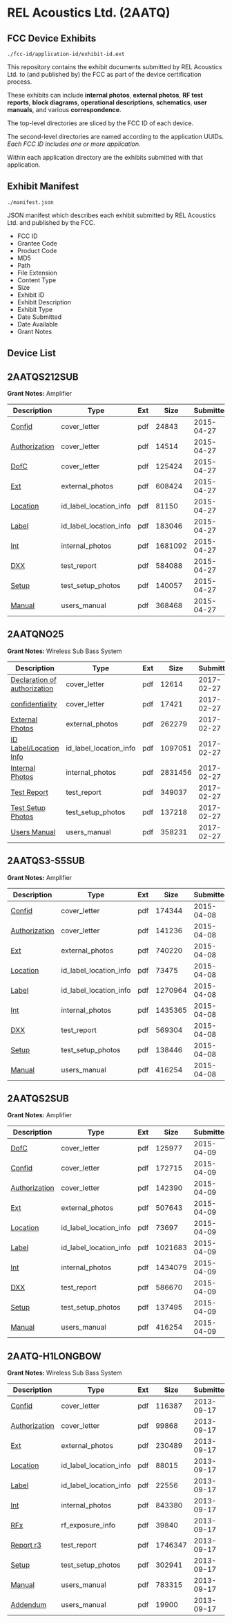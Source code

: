 # REL Acoustics Ltd. (2AATQ)
## FCC Device Exhibits

```
./fcc-id/application-id/exhibit-id.ext
```

This repository contains the exhibit documents submitted by REL Acoustics Ltd. to (and published by) the FCC as part of the device certification process.

These exhibits can include **internal photos**, **external photos**, **RF test reports**, **block diagrams**, **operational descriptions**, **schematics**, **user manuals**, and various **correspondence**.

The top-level directories are sliced by the FCC ID of each device.

The second-level directories are named according to the application UUIDs. *Each FCC ID includes one or more application.*

Within each application directory are the exhibits submitted with that application. 

## Exhibit Manifest

```
./manifest.json
```

JSON manifest which describes each exhibit submitted by REL Acoustics Ltd. and published by the FCC.

- FCC ID
- Grantee Code
- Product Code
- MD5
- Path
- File Extension
- Content Type
- Size
- Exhibit ID
- Exhibit Description
- Exhibit Type
- Date Submitted
- Date Available
- Grant Notes

## Device List
## 2AATQS212SUB
**Grant Notes:** Amplifier

| Description | Type | Ext | Size | Submitted | Available |
| ----------- | ---- | --- | ---- | --------- | --------- |
| [Confid](2AATQS212SUB/84a230b46fcaf80caa4ee67c6034df4e/2597515.pdf) | cover_letter | pdf | 24843 | 2015-04-27 | 2015-04-27 |
| [Authorization](2AATQS212SUB/84a230b46fcaf80caa4ee67c6034df4e/2597516.pdf) | cover_letter | pdf | 14514 | 2015-04-27 | 2015-04-27 |
| [DofC](2AATQS212SUB/84a230b46fcaf80caa4ee67c6034df4e/2597517.pdf) | cover_letter | pdf | 125424 | 2015-04-27 | 2015-04-27 |
| [Ext](2AATQS212SUB/84a230b46fcaf80caa4ee67c6034df4e/2597518.pdf) | external_photos | pdf | 608424 | 2015-04-27 | 2015-04-27 |
| [Location](2AATQS212SUB/84a230b46fcaf80caa4ee67c6034df4e/2597520.pdf) | id_label_location_info | pdf | 81150 | 2015-04-27 | 2015-04-27 |
| [Label](2AATQS212SUB/84a230b46fcaf80caa4ee67c6034df4e/2597521.pdf) | id_label_location_info | pdf | 183046 | 2015-04-27 | 2015-04-27 |
| [Int](2AATQS212SUB/84a230b46fcaf80caa4ee67c6034df4e/2597519.pdf) | internal_photos | pdf | 1681092 | 2015-04-27 | 2015-04-27 |
| [DXX](2AATQS212SUB/84a230b46fcaf80caa4ee67c6034df4e/2597523.pdf) | test_report | pdf | 584088 | 2015-04-27 | 2015-04-27 |
| [Setup](2AATQS212SUB/84a230b46fcaf80caa4ee67c6034df4e/2597522.pdf) | test_setup_photos | pdf | 140057 | 2015-04-27 | 2015-04-27 |
| [Manual](2AATQS212SUB/84a230b46fcaf80caa4ee67c6034df4e/2597524.pdf) | users_manual | pdf | 368468 | 2015-04-27 | 2015-04-27 |
## 2AATQNO25
**Grant Notes:** Wireless Sub Bass System

| Description | Type | Ext | Size | Submitted | Available |
| ----------- | ---- | --- | ---- | --------- | --------- |
| [Declaration of authorization](2AATQNO25/85ec35c30c5f27dde78878d04e39dfcc/3296275.pdf) | cover_letter | pdf | 12614 | 2017-02-27 | 2017-03-09 |
| [confidentiality](2AATQNO25/85ec35c30c5f27dde78878d04e39dfcc/3296276.pdf) | cover_letter | pdf | 17421 | 2017-02-27 | 2017-03-09 |
| [External Photos](2AATQNO25/85ec35c30c5f27dde78878d04e39dfcc/3296281.pdf) | external_photos | pdf | 262279 | 2017-02-27 | 2017-03-09 |
| [ID Label/Location Info](2AATQNO25/85ec35c30c5f27dde78878d04e39dfcc/3296283.pdf) | id_label_location_info | pdf | 1097051 | 2017-02-27 | 2017-03-09 |
| [Internal Photos](2AATQNO25/85ec35c30c5f27dde78878d04e39dfcc/3296282.pdf) | internal_photos | pdf | 2831456 | 2017-02-27 | 2017-03-09 |
| [Test Report](2AATQNO25/85ec35c30c5f27dde78878d04e39dfcc/3296277.pdf) | test_report | pdf | 349037 | 2017-02-27 | 2017-03-09 |
| [Test Setup Photos](2AATQNO25/85ec35c30c5f27dde78878d04e39dfcc/3296284.pdf) | test_setup_photos | pdf | 137218 | 2017-02-27 | 2017-03-09 |
| [Users Manual](2AATQNO25/85ec35c30c5f27dde78878d04e39dfcc/3296285.pdf) | users_manual | pdf | 358231 | 2017-02-27 | 2017-03-09 |
## 2AATQS3-S5SUB
**Grant Notes:** Amplifier

| Description | Type | Ext | Size | Submitted | Available |
| ----------- | ---- | --- | ---- | --------- | --------- |
| [Confid](2AATQS3-S5SUB/3e7443b73e0944968c7ba4c1ac0f0ecf/2578284.pdf) | cover_letter | pdf | 174344 | 2015-04-08 | 2015-04-08 |
| [Authorization](2AATQS3-S5SUB/3e7443b73e0944968c7ba4c1ac0f0ecf/2578285.pdf) | cover_letter | pdf | 141236 | 2015-04-08 | 2015-04-08 |
| [Ext](2AATQS3-S5SUB/3e7443b73e0944968c7ba4c1ac0f0ecf/2578286.pdf) | external_photos | pdf | 740220 | 2015-04-08 | 2015-04-08 |
| [Location](2AATQS3-S5SUB/3e7443b73e0944968c7ba4c1ac0f0ecf/2578288.pdf) | id_label_location_info | pdf | 73475 | 2015-04-08 | 2015-04-08 |
| [Label](2AATQS3-S5SUB/3e7443b73e0944968c7ba4c1ac0f0ecf/2578289.pdf) | id_label_location_info | pdf | 1270964 | 2015-04-08 | 2015-04-08 |
| [Int](2AATQS3-S5SUB/3e7443b73e0944968c7ba4c1ac0f0ecf/2578287.pdf) | internal_photos | pdf | 1435365 | 2015-04-08 | 2015-04-08 |
| [DXX](2AATQS3-S5SUB/3e7443b73e0944968c7ba4c1ac0f0ecf/2578290.pdf) | test_report | pdf | 569304 | 2015-04-08 | 2015-04-08 |
| [Setup](2AATQS3-S5SUB/3e7443b73e0944968c7ba4c1ac0f0ecf/2578291.pdf) | test_setup_photos | pdf | 138446 | 2015-04-08 | 2015-04-08 |
| [Manual](2AATQS3-S5SUB/3e7443b73e0944968c7ba4c1ac0f0ecf/2578292.pdf) | users_manual | pdf | 416254 | 2015-04-08 | 2015-04-08 |
## 2AATQS2SUB
**Grant Notes:** Amplifier

| Description | Type | Ext | Size | Submitted | Available |
| ----------- | ---- | --- | ---- | --------- | --------- |
| [DofC](2AATQS2SUB/9f4f101bc147a5b578a9a546e8e59675/2579543.pdf) | cover_letter | pdf | 125977 | 2015-04-09 | 2015-04-09 |
| [Confid](2AATQS2SUB/9f4f101bc147a5b578a9a546e8e59675/2579544.pdf) | cover_letter | pdf | 172715 | 2015-04-09 | 2015-04-09 |
| [Authorization](2AATQS2SUB/9f4f101bc147a5b578a9a546e8e59675/2579545.pdf) | cover_letter | pdf | 142390 | 2015-04-09 | 2015-04-09 |
| [Ext](2AATQS2SUB/9f4f101bc147a5b578a9a546e8e59675/2579546.pdf) | external_photos | pdf | 507643 | 2015-04-09 | 2015-04-09 |
| [Location](2AATQS2SUB/9f4f101bc147a5b578a9a546e8e59675/2579548.pdf) | id_label_location_info | pdf | 73697 | 2015-04-09 | 2015-04-09 |
| [Label](2AATQS2SUB/9f4f101bc147a5b578a9a546e8e59675/2579549.pdf) | id_label_location_info | pdf | 1021683 | 2015-04-09 | 2015-04-09 |
| [Int](2AATQS2SUB/9f4f101bc147a5b578a9a546e8e59675/2579547.pdf) | internal_photos | pdf | 1434079 | 2015-04-09 | 2015-04-09 |
| [DXX](2AATQS2SUB/9f4f101bc147a5b578a9a546e8e59675/2579551.pdf) | test_report | pdf | 586670 | 2015-04-09 | 2015-04-09 |
| [Setup](2AATQS2SUB/9f4f101bc147a5b578a9a546e8e59675/2579550.pdf) | test_setup_photos | pdf | 137495 | 2015-04-09 | 2015-04-09 |
| [Manual](2AATQS2SUB/9f4f101bc147a5b578a9a546e8e59675/2578292.pdf) | users_manual | pdf | 416254 | 2015-04-09 | 2015-04-09 |
## 2AATQ-H1LONGBOW
**Grant Notes:** Wireless Sub Bass System

| Description | Type | Ext | Size | Submitted | Available |
| ----------- | ---- | --- | ---- | --------- | --------- |
| [Confid](2AATQ-H1LONGBOW/aee220a5b5a5766dca035a971fab71ff/2074718.pdf) | cover_letter | pdf | 116387 | 2013-09-17 | 2013-09-17 |
| [Authorization](2AATQ-H1LONGBOW/aee220a5b5a5766dca035a971fab71ff/2074719.pdf) | cover_letter | pdf | 99868 | 2013-09-17 | 2013-09-17 |
| [Ext](2AATQ-H1LONGBOW/aee220a5b5a5766dca035a971fab71ff/2074720.pdf) | external_photos | pdf | 230489 | 2013-09-17 | 2013-09-17 |
| [Location](2AATQ-H1LONGBOW/aee220a5b5a5766dca035a971fab71ff/2074723.pdf) | id_label_location_info | pdf | 88015 | 2013-09-17 | 2013-09-17 |
| [Label](2AATQ-H1LONGBOW/aee220a5b5a5766dca035a971fab71ff/2074724.pdf) | id_label_location_info | pdf | 22556 | 2013-09-17 | 2013-09-17 |
| [Int](2AATQ-H1LONGBOW/aee220a5b5a5766dca035a971fab71ff/2074721.pdf) | internal_photos | pdf | 843380 | 2013-09-17 | 2013-09-17 |
| [RFx](2AATQ-H1LONGBOW/aee220a5b5a5766dca035a971fab71ff/2074725.pdf) | rf_exposure_info | pdf | 39840 | 2013-09-17 | 2013-09-17 |
| [Report r3](2AATQ-H1LONGBOW/aee220a5b5a5766dca035a971fab71ff/2074722.pdf) | test_report | pdf | 1746347 | 2013-09-17 | 2013-09-17 |
| [Setup](2AATQ-H1LONGBOW/aee220a5b5a5766dca035a971fab71ff/2074726.pdf) | test_setup_photos | pdf | 302941 | 2013-09-17 | 2013-09-17 |
| [Manual](2AATQ-H1LONGBOW/aee220a5b5a5766dca035a971fab71ff/2074727.pdf) | users_manual | pdf | 783315 | 2013-09-17 | 2013-09-17 |
| [Addendum](2AATQ-H1LONGBOW/aee220a5b5a5766dca035a971fab71ff/2074728.pdf) | users_manual | pdf | 19900 | 2013-09-17 | 2013-09-17 |
